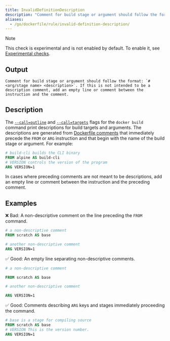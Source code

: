 ```yaml
---
title: InvalidDefinitionDescription
description: "Comment for build stage or argument should follow the format: `# <arg/stage name> <description>`. If this is not intended to be a description comment, add an empty line or comment between the instruction and the comment."
aliases:
  - /go/dockerfile/rule/invalid-definition-description/
---
```


> [!NOTE]
> This check is experimental and is not enabled by default. To enable it, see
> [Experimental checks](https://docs.docker.com/go/build-checks-experimental/).

## Output

```text
Comment for build stage or argument should follow the format: `# <arg/stage name> <description>`. If this is not intended to be a description comment, add an empty line or comment between the instruction and the comment.
```

## Description

The [`--call=outline`](https://docs.docker.com/reference/cli/docker/buildx/build/#call-outline)
and [`--call=targets`](https://docs.docker.com/reference/cli/docker/buildx/build/#call-outline)
flags for the `docker build` command print descriptions for build targets and arguments.
The descriptions are generated from [Dockerfile comments](https://docs.docker.com/reference/cli/docker/buildx/build/#descriptions)
that immediately precede the `FROM` or `ARG` instruction
and that begin with the name of the build stage or argument.
For example:

```dockerfile
# build-cli builds the CLI binary
FROM alpine AS build-cli
# VERSION controls the version of the program
ARG VERSION=1
```

In cases where preceding comments are not meant to be descriptions,
add an empty line or comment between the instruction and the preceding comment.

## Examples

❌ Bad: A non-descriptive comment on the line preceding the `FROM` command.

```dockerfile
# a non-descriptive comment
FROM scratch AS base

# another non-descriptive comment
ARG VERSION=1
```

✅ Good: An empty line separating non-descriptive comments.

```dockerfile
# a non-descriptive comment

FROM scratch AS base

# another non-descriptive comment

ARG VERSION=1
```

✅ Good: Comments describing `ARG` keys and stages immediately proceeding the command.

```dockerfile
# base is a stage for compiling source
FROM scratch AS base
# VERSION This is the version number.
ARG VERSION=1
```

